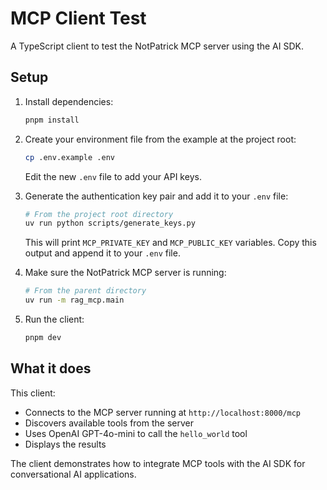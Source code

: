 # MCP Client Test

A TypeScript client to test the NotPatrick MCP server using the AI SDK.

## Setup

1. Install dependencies:
   ```bash
   pnpm install
   ```

2. Create your environment file from the example at the project root:
   ```bash
   cp .env.example .env
   ```
   Edit the new `.env` file to add your API keys.

3. Generate the authentication key pair and add it to your `.env` file:
   ```bash
   # From the project root directory
   uv run python scripts/generate_keys.py
   ```
   This will print `MCP_PRIVATE_KEY` and `MCP_PUBLIC_KEY` variables. Copy this output and append it to your `.env` file.

4. Make sure the NotPatrick MCP server is running:
   ```bash
   # From the parent directory
   uv run -m rag_mcp.main
   ```

4. Run the client:
   ```bash
   pnpm dev
   ```

## What it does

This client:
- Connects to the MCP server running at `http://localhost:8000/mcp`
- Discovers available tools from the server
- Uses OpenAI GPT-4o-mini to call the `hello_world` tool
- Displays the results

The client demonstrates how to integrate MCP tools with the AI SDK for conversational AI applications.
